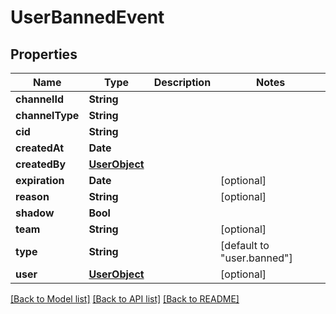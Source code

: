 # UserBannedEvent

## Properties
Name | Type | Description | Notes
------------ | ------------- | ------------- | -------------
**channelId** | **String** |  | 
**channelType** | **String** |  | 
**cid** | **String** |  | 
**createdAt** | **Date** |  | 
**createdBy** | [**UserObject**](UserObject.md) |  | 
**expiration** | **Date** |  | [optional] 
**reason** | **String** |  | [optional] 
**shadow** | **Bool** |  | 
**team** | **String** |  | [optional] 
**type** | **String** |  | [default to "user.banned"]
**user** | [**UserObject**](UserObject.md) |  | [optional] 

[[Back to Model list]](../README.md#documentation-for-models) [[Back to API list]](../README.md#documentation-for-api-endpoints) [[Back to README]](../README.md)


